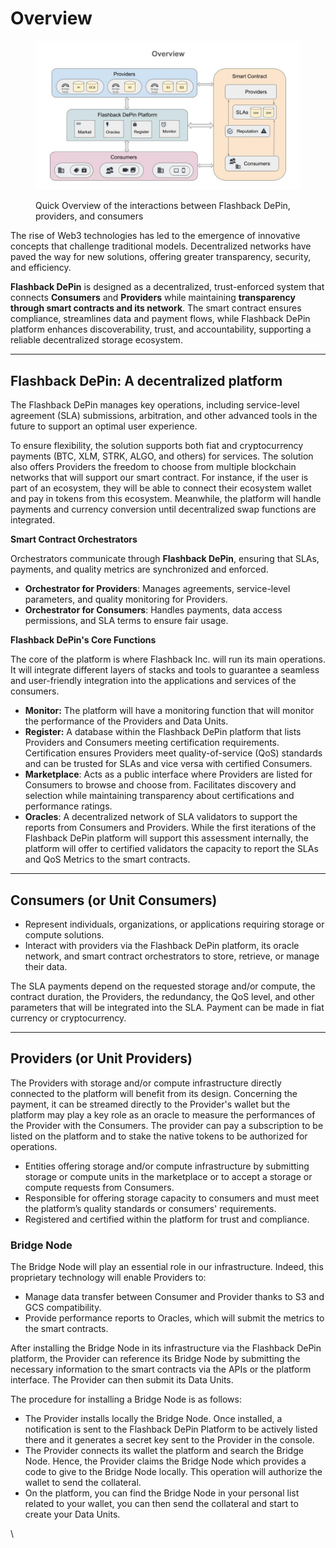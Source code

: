 # Overview

<figure><img src="../../.gitbook/assets/Flashback Ecosystem Diagrams (23).jpg" alt=""><figcaption><p>Quick Overview of the interactions between Flashback DePin, providers, and consumers</p></figcaption></figure>

The rise of Web3 technologies has led to the emergence of innovative concepts that challenge traditional models. Decentralized networks have paved the way for new solutions, offering greater transparency, security, and efficiency.

**Flashback DePin** is designed as a decentralized, trust-enforced system that connects **Consumers** and **Providers** while maintaining **transparency through smart contracts and its network**. The smart contract ensures compliance, streamlines data and payment flows, while Flashback DePin platform enhances discoverability, trust, and accountability, supporting a reliable decentralized storage ecosystem.

***

## **Flashback DePin: A decentralized platform**

The Flashback DePin manages key operations, including service-level agreement (SLA) submissions, arbitration, and other advanced tools in the future to support an optimal user experience.

To ensure flexibility, the solution supports both fiat and cryptocurrency payments (BTC, XLM, STRK, ALGO, and others) for services. The solution also offers Providers the freedom to choose from multiple blockchain networks that will support our smart contract. For instance, if the user is part of an ecosystem, they will be able to connect their ecosystem wallet and pay in tokens from this ecosystem. Meanwhile, the platform will handle payments and currency conversion until decentralized swap functions are integrated.

**Smart Contract Orchestrators**

Orchestrators communicate through **Flashback DePin**, ensuring that SLAs, payments, and quality metrics are synchronized and enforced.

* **Orchestrator for Providers**: Manages agreements, service-level parameters, and quality monitoring for Providers.
* **Orchestrator for Consumers**: Handles payments, data access permissions, and SLA terms to ensure fair usage.

**Flashback DePin's Core Functions**

The core of the platform is where Flashback Inc. will run its main operations. It will integrate different layers of stacks and tools to guarantee a seamless and user-friendly integration into the applications and services of the consumers.

* **Monitor:** The platform will have a monitoring function that will monitor the performance of the Providers and Data Units.&#x20;
* **Register:** A database within the Flashback DePin platform that lists Providers and Consumers meeting certification requirements. Certification ensures Providers meet quality-of-service (QoS) standards and can be trusted for SLAs and vice versa with certified Consumers.&#x20;
* **Marketplace**: Acts as a public interface where Providers are listed for Consumers to browse and choose from. Facilitates discovery and selection while maintaining transparency about certifications and performance ratings.
* **Oracles**: A decentralized network of SLA validators to support the reports from Consumers and Providers. While the first iterations of the Flashback DePin platform will support this assessment internally, the platform will offer to certified validators the capacity to report the SLAs and QoS Metrics to the smart contracts.&#x20;

***

## **Consumers (or Unit Consumers)**

* Represent individuals, organizations, or applications requiring storage or compute solutions.&#x20;
* Interact with providers via the Flashback DePin platform, its oracle network, and smart contract orchestrators to store, retrieve, or manage their data.

The SLA payments depend on the requested storage and/or compute, the contract duration, the Providers, the redundancy, the QoS level, and other parameters that will be integrated into the SLA. Payment can be made in fiat currency or cryptocurrency.&#x20;

***

## **Providers (or Unit Providers)**

The Providers with storage and/or compute infrastructure directly connected to the platform will benefit from its design. Concerning the payment, it can be streamed directly to the Provider's wallet but the platform may play a key role as an oracle to measure the performances of the Provider with the Consumers. The provider can pay a subscription to be listed on the platform and to stake the native tokens to be authorized for operations.&#x20;

* Entities offering storage and/or compute infrastructure by submitting storage or compute units in the marketplace or to accept a storage or compute requests from Consumers.&#x20;
* Responsible for offering storage capacity to consumers and must meet the platform’s quality standards or consumers' requirements.&#x20;
* Registered and certified within the platform for trust and compliance.

### Bridge Node

The Bridge Node will play an essential role in our infrastructure. Indeed, this proprietary technology will enable Providers to:

* Manage data transfer between Consumer and Provider thanks to S3 and GCS compatibility.
* Provide performance reports to Oracles, which will submit the metrics to the smart contracts.

After installing the Bridge Node in its infrastructure via the Flashback DePin platform, the Provider can reference its Bridge Node by submitting the necessary information to the smart contracts via the APIs or the platform interface. The Provider can then submit its Data Units.

The procedure for installing a Bridge Node is as follows:

* The Provider installs locally the Bridge Node. Once installed, a notification is sent to the Flashback DePin Platform to be actively listed there and it generates a secret key sent to the Provider in the console.
* The Provider connects its wallet the platform and search the Bridge Node. Hence, the Provider claims the Bridge Node which provides a code to give to the Bridge Node locally. This operation will authorize the wallet to send the collateral.&#x20;
* On the platform, you can find the Bridge Node in your personal list related to your wallet, you can then send the collateral and start to create your Data Units.&#x20;

\
